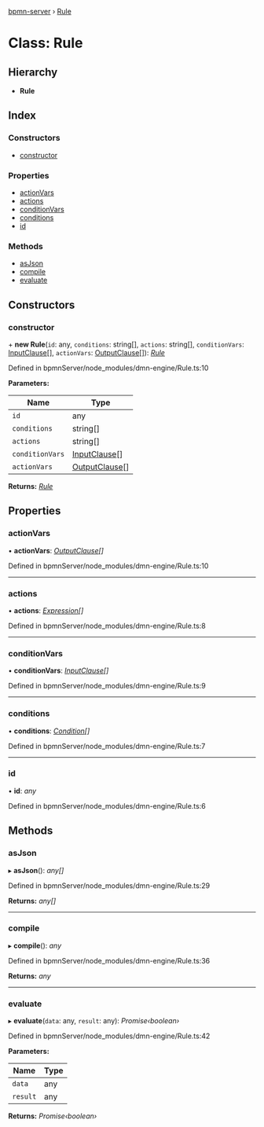 [bpmn-server](../README.md) › [Rule](rule.md)

# Class: Rule

## Hierarchy

* **Rule**

## Index

### Constructors

* [constructor](rule.md#constructor)

### Properties

* [actionVars](rule.md#actionvars)
* [actions](rule.md#actions)
* [conditionVars](rule.md#conditionvars)
* [conditions](rule.md#conditions)
* [id](rule.md#id)

### Methods

* [asJson](rule.md#asjson)
* [compile](rule.md#compile)
* [evaluate](rule.md#evaluate)

## Constructors

###  constructor

\+ **new Rule**(`id`: any, `conditions`: string[], `actions`: string[], `conditionVars`: [InputClause](inputclause.md)[], `actionVars`: [OutputClause](outputclause.md)[]): *[Rule](rule.md)*

Defined in bpmnServer/node_modules/dmn-engine/Rule.ts:10

**Parameters:**

Name | Type |
------ | ------ |
`id` | any |
`conditions` | string[] |
`actions` | string[] |
`conditionVars` | [InputClause](inputclause.md)[] |
`actionVars` | [OutputClause](outputclause.md)[] |

**Returns:** *[Rule](rule.md)*

## Properties

###  actionVars

• **actionVars**: *[OutputClause](outputclause.md)[]*

Defined in bpmnServer/node_modules/dmn-engine/Rule.ts:10

___

###  actions

• **actions**: *[Expression](expression.md)[]*

Defined in bpmnServer/node_modules/dmn-engine/Rule.ts:8

___

###  conditionVars

• **conditionVars**: *[InputClause](inputclause.md)[]*

Defined in bpmnServer/node_modules/dmn-engine/Rule.ts:9

___

###  conditions

• **conditions**: *[Condition](condition.md)[]*

Defined in bpmnServer/node_modules/dmn-engine/Rule.ts:7

___

###  id

• **id**: *any*

Defined in bpmnServer/node_modules/dmn-engine/Rule.ts:6

## Methods

###  asJson

▸ **asJson**(): *any[]*

Defined in bpmnServer/node_modules/dmn-engine/Rule.ts:29

**Returns:** *any[]*

___

###  compile

▸ **compile**(): *any*

Defined in bpmnServer/node_modules/dmn-engine/Rule.ts:36

**Returns:** *any*

___

###  evaluate

▸ **evaluate**(`data`: any, `result`: any): *Promise‹boolean›*

Defined in bpmnServer/node_modules/dmn-engine/Rule.ts:42

**Parameters:**

Name | Type |
------ | ------ |
`data` | any |
`result` | any |

**Returns:** *Promise‹boolean›*
